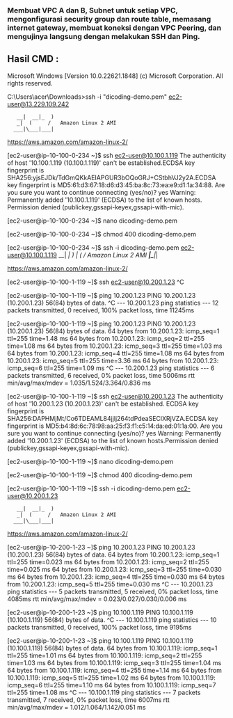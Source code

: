 ### Membuat VPC A dan B, Subnet untuk setiap VPC, mengonfigurasi security group dan route table, memasang internet gateway, membuat koneksi dengan VPC Peering, dan mengujinya langsung dengan melakukan SSH dan Ping.


## Hasil CMD :

Microsoft Windows [Version 10.0.22621.1848]
(c) Microsoft Corporation. All rights reserved.

C:\Users\acer\Downloads>ssh -i "dicoding-demo.pem" ec2-user@13.229.109.242

       __|  __|_  )
       _|  (     /   Amazon Linux 2 AMI
      ___|\___|___|

https://aws.amazon.com/amazon-linux-2/


[ec2-user@ip-10-100-0-234 ~]$ ssh ec2-user@10.100.1.119
The authenticity of host '10.100.1.119 (10.100.1.119)' can't be established.ECDSA key fingerprint is SHA256:yjsEJDk/TdGmQKkAEIAPGUR3bOQoGRJ+CStbhVJ2y2A.ECDSA key fingerprint is MD5:61:d3:67:18:d6:d3:45:ba:8c:73:ea:e9:d1:1a:34:88.
Are you sure you want to continue connecting (yes/no)? yes
Warning: Permanently added '10.100.1.119' (ECDSA) to the list of known hosts.
Permission denied (publickey,gssapi-keyex,gssapi-with-mic).


[ec2-user@ip-10-100-0-234 ~]$ nano dicoding-demo.pem

[ec2-user@ip-10-100-0-234 ~]$ chmod 400 dicoding-demo.pem

[ec2-user@ip-10-100-0-234 ~]$ ssh -i dicoding-demo.pem ec2-user@10.100.1.119
       __|  __|_  )
       _|  (     /   Amazon Linux 2 AMI
      ___|\___|___|

https://aws.amazon.com/amazon-linux-2/

[ec2-user@ip-10-100-1-119 ~]$ ssh ec2-user@10.200.1.23
^C

[ec2-user@ip-10-100-1-119 ~]$ ping 10.200.1.23
PING 10.200.1.23 (10.200.1.23) 56(84) bytes of data.
^C
--- 10.200.1.23 ping statistics ---
12 packets transmitted, 0 received, 100% packet loss, time 11245ms

[ec2-user@ip-10-100-1-119 ~]$ ping 10.200.1.23
PING 10.200.1.23 (10.200.1.23) 56(84) bytes of data.
64 bytes from 10.200.1.23: icmp_seq=1 ttl=255 time=1.48 ms
64 bytes from 10.200.1.23: icmp_seq=2 ttl=255 time=1.08 ms
64 bytes from 10.200.1.23: icmp_seq=3 ttl=255 time=1.03 ms
64 bytes from 10.200.1.23: icmp_seq=4 ttl=255 time=1.08 ms
64 bytes from 10.200.1.23: icmp_seq=5 ttl=255 time=3.36 ms
64 bytes from 10.200.1.23: icmp_seq=6 ttl=255 time=1.09 ms
^C
--- 10.200.1.23 ping statistics ---
6 packets transmitted, 6 received, 0% packet loss, time 5006ms
rtt min/avg/max/mdev = 1.035/1.524/3.364/0.836 ms

[ec2-user@ip-10-100-1-119 ~]$ ssh ec2-user@10.200.1.23
The authenticity of host '10.200.1.23 (10.200.1.23)' can't be established.
ECDSA key fingerprint is SHA256:DAPHMjMt/Co6TDEAML84jjlj264tdPdeaSEClXRjVZA.ECDSA key fingerprint is MD5:b4:8d:6c:78:98:aa:25:f3:f1:c5:14:da:ed:01:1a:00.
Are you sure you want to continue connecting (yes/no)? yes
Warning: Permanently added '10.200.1.23' (ECDSA) to the list of known hosts.Permission denied (publickey,gssapi-keyex,gssapi-with-mic).

[ec2-user@ip-10-100-1-119 ~]$ nano dicoding-demo.pem

[ec2-user@ip-10-100-1-119 ~]$ chmod 400 dicoding-demo.pem

[ec2-user@ip-10-100-1-119 ~]$ ssh -i dicoding-demo.pem ec2-user@10.200.1.23

       __|  __|_  )
       _|  (     /   Amazon Linux 2 AMI
      ___|\___|___|

https://aws.amazon.com/amazon-linux-2/

[ec2-user@ip-10-200-1-23 ~]$ ping 10.200.1.23
PING 10.200.1.23 (10.200.1.23) 56(84) bytes of data.
64 bytes from 10.200.1.23: icmp_seq=1 ttl=255 time=0.023 ms
64 bytes from 10.200.1.23: icmp_seq=2 ttl=255 time=0.025 ms
64 bytes from 10.200.1.23: icmp_seq=3 ttl=255 time=0.030 ms
64 bytes from 10.200.1.23: icmp_seq=4 ttl=255 time=0.030 ms
64 bytes from 10.200.1.23: icmp_seq=5 ttl=255 time=0.030 ms
^C
--- 10.200.1.23 ping statistics ---
5 packets transmitted, 5 received, 0% packet loss, time 4085ms
rtt min/avg/max/mdev = 0.023/0.027/0.030/0.006 ms

[ec2-user@ip-10-200-1-23 ~]$ ping 10.100.1.119
PING 10.100.1.119 (10.100.1.119) 56(84) bytes of data.
^C
--- 10.100.1.119 ping statistics ---
10 packets transmitted, 0 received, 100% packet loss, time 9195ms

[ec2-user@ip-10-200-1-23 ~]$ ping 10.100.1.119
PING 10.100.1.119 (10.100.1.119) 56(84) bytes of data.
64 bytes from 10.100.1.119: icmp_seq=1 ttl=255 time=1.01 ms
64 bytes from 10.100.1.119: icmp_seq=2 ttl=255 time=1.03 ms
64 bytes from 10.100.1.119: icmp_seq=3 ttl=255 time=1.04 ms
64 bytes from 10.100.1.119: icmp_seq=4 ttl=255 time=1.14 ms
64 bytes from 10.100.1.119: icmp_seq=5 ttl=255 time=1.02 ms
64 bytes from 10.100.1.119: icmp_seq=6 ttl=255 time=1.10 ms
64 bytes from 10.100.1.119: icmp_seq=7 ttl=255 time=1.08 ms
^C
--- 10.100.1.119 ping statistics ---
7 packets transmitted, 7 received, 0% packet loss, time 6007ms
rtt min/avg/max/mdev = 1.012/1.064/1.142/0.051 ms